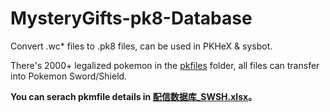# MysteryGifts-pk8-Database

Convert .wc* files to .pk8 files, can be used in PKHeX &amp; sysbot.

There's 2000+ legalized pokemon in the [pkfiles](https://github.com/Nyaneymar/MysteryGifts-pk8-Database/tree/master/pkfiles) folder, all files can transfer into Pokemon Sword/Shield.

**You can serach pkmfile details in [配信数据库_SWSH.xlsx](https://github.com/Nyaneymar/MysteryGifts-pk8-Database/blob/master/%E9%85%8D%E4%BF%A1%E6%95%B0%E6%8D%AE%E5%BA%93_SWSH_211225.xlsx)。**
